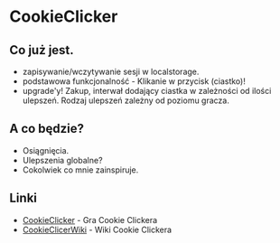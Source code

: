 # CookieClicker

## Co już jest.

* zapisywanie/wczytywanie sesji w localstorage.
* podstawowa funkcjonalność - Klikanie w przycisk (ciastko)!
* upgrade'y! Zakup, interwał dodający ciastka w zależności od ilości ulepszeń. Rodzaj ulepszeń zależny od poziomu gracza.

## A co będzie?

* Osiągnięcia.
* Ulepszenia globalne?
* Cokolwiek co mnie zainspiruje.

## Linki

* [CookieClicker](http://orteil.dashnet.org/cookieclicker/) - Gra Cookie Clickera
* [CookieClicerWiki](http://cookieclicker.wikia.com/wiki/Cookie_Clicker_Wiki) - Wiki Cookie Clickera